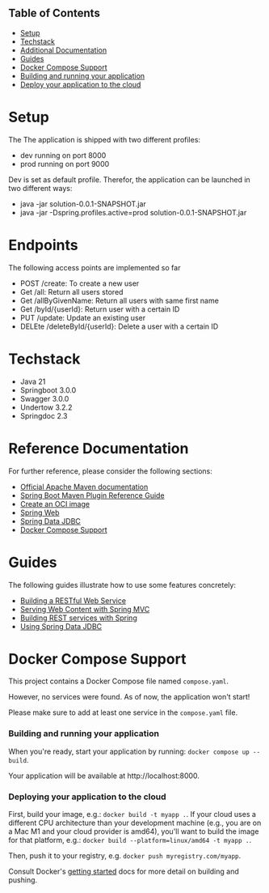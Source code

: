 ## Table of Contents
- [Setup](#setup)
- [Techstack](#Techstack)
- [Additional Documentation](#reference-documentation)
- [Guides](#guides)
- [Docker Compose Support](#docker-compose-support)
- [Building and running your application](#Building-and-running-your-application)
- [Deploy your application to the cloud](#deploying-your-application-to-the-cloud)


# Setup

The The application is shipped with two different profiles:
+ dev running on port 8000
+ prod running on port 9000

Dev is set as default profile. Therefor, the application can be launched in two different ways:
+ java -jar solution-0.0.1-SNAPSHOT.jar
+ java -jar -Dspring.profiles.active=prod solution-0.0.1-SNAPSHOT.jar

# Endpoints

The following access points are implemented so far
* POST /create: To create a new user
* Get /all: Return all users stored
* Get /allByGivenName: Return all users with same first name
* Get /byId/{userId}: Return user with a certain ID
* PUT /update: Update an existing user
* DELEte /deleteById/{userId}: Delete a user with a certain ID


# Techstack

* Java 21
* Springboot 3.0.0
* Swagger 3.0.0
* Undertow 3.2.2
* Springdoc 2.3

# Reference Documentation
For further reference, please consider the following sections:

* [Official Apache Maven documentation](https://maven.apache.org/guides/index.html)
* [Spring Boot Maven Plugin Reference Guide](https://docs.spring.io/spring-boot/docs/3.2.2/maven-plugin/reference/html/)
* [Create an OCI image](https://docs.spring.io/spring-boot/docs/3.2.2/maven-plugin/reference/html/#build-image)
* [Spring Web](https://docs.spring.io/spring-boot/docs/3.2.2/reference/htmlsingle/index.html#web)
* [Spring Data JDBC](https://docs.spring.io/spring-boot/docs/3.2.2/reference/htmlsingle/index.html#data.sql.jdbc)
* [Docker Compose Support](https://docs.spring.io/spring-boot/docs/3.2.2/reference/htmlsingle/index.html#features.docker-compose)

# Guides
The following guides illustrate how to use some features concretely:

* [Building a RESTful Web Service](https://spring.io/guides/gs/rest-service/)
* [Serving Web Content with Spring MVC](https://spring.io/guides/gs/serving-web-content/)
* [Building REST services with Spring](https://spring.io/guides/tutorials/rest/)
* [Using Spring Data JDBC](https://github.com/spring-projects/spring-data-examples/tree/master/jdbc/basics)

# Docker Compose Support
This project contains a Docker Compose file named `compose.yaml`.

However, no services were found. As of now, the application won't start!

Please make sure to add at least one service in the `compose.yaml` file.

### Building and running your application

When you're ready, start your application by running:
`docker compose up --build`.

Your application will be available at http://localhost:8000.

### Deploying your application to the cloud

First, build your image, e.g.: `docker build -t myapp .`.
If your cloud uses a different CPU architecture than your development
machine (e.g., you are on a Mac M1 and your cloud provider is amd64),
you'll want to build the image for that platform, e.g.:
`docker build --platform=linux/amd64 -t myapp .`.

Then, push it to your registry, e.g. `docker push myregistry.com/myapp`.

Consult Docker's [getting started](https://docs.docker.com/go/get-started-sharing/)
docs for more detail on building and pushing.
